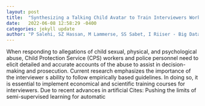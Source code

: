 ```yaml
---
layout: post
title:  "Synthesizing a Talking Child Avatar to Train Interviewers Working with Maltreated Children"
date:   2022-06-08 12:58:29 -0400
categories: jekyll update
author: "P Salehi, SZ Hassan, M Lammerse, SS Sabet, I Riiser - Big Data and Cognitive , 2022"
---
```

When responding to allegations of child sexual, physical, and psychological abuse, Child Protection Service (CPS) workers and police personnel need to elicit detailed and accurate accounts of the abuse to assist in decision-making and prosecution. Current research emphasizes the importance of the interviewer s ability to follow empirically based guidelines. In doing so, it is essential to implement economical and scientific training courses for interviewers. Due to recent advances in artificial 
Cites: Pushing the limits of semi-supervised learning for automatic